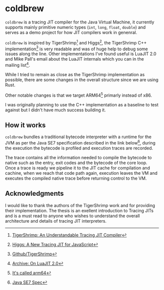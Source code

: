 # coldbrew

`coldbrew` is a tracing JIT compiler for the Java Virtual Machine, it currently
supports mainly primitive numeric types (`int`, `long`, `float`, `double`) and
serves as a demo project for how JIT compilers work in genenral.

`coldbrew` is inspired by TigerShrimp[^1] and Higgs[^2], the TigerShrimp C++
implementation[^3] is very readable and was of huge help to debug some issues
along the line. Other implementations I've found useful is LuaJIT 2.0 and Mike
Pall's email about the LuaJIT internals which you can in the mailing list[^4].

While I tried to remain as close as the TigerShrimp implementation as possible,
there are some changes in the overall structure since we are using Rust.

Other notable changes is that we target ARM64[^5] primarly instead of x86.

I was originally planning to use the C++ implementation as a baseline to test
against but I didn't have much success building it.

## How it works

`coldbrew` bundles a traditional bytecode interpreter with a runtime for the JVM
as per the Java SE7 specification described in the link below[^6], during the
execution the bytecode is profiled and execution traces are recorded.

The trace contains all the information needed to compile the bytecode to native
such as the entry, exit codes and the bytecode of the core loop. Once a trace
is ready we pipeline it to the JIT cache for compilation and cachine, when we
reach that code path again, execution leaves the VM and executes the compiled
native trace before returning control to the VM.

## Acknowledgments

I would like to thank the authors of the TigerShrimp work and for providing
their implementation. The thesis is an exellent introduction to Tracing JITs
and is a must read to anyone who wishes to understand the overall architecture
and details of tracing JIT interpreters.


[^1]: [TigerShrimp: An Understandable Tracing JIT
Compiler](https://odr.chalmers.se/server/api/core/bitstreams/87898837-623a-46f0-bcdc-06d2bf10805d/content)

[^2]: [Higgs: A New Tracing JIT for
JavaScript](https://pointersgonewild.com/2012/12/08/higgs-my-new-tracing-jit-for-javascript/)

[^3]: [Github/TigerShrimp](https://github.com/TigerShrimp/TracingJITCompiler)

[^4]: [Archive: On LuaJIT 2.0](https://gist.github.com/jmpnz/fb8a1f2c9c0e70b4d2b0cc6cb5ddec25)

[^5]: [It's called arm64](https://lore.kernel.org/lkml/CA+55aFxL6uEre-c=JrhPfts=7BGmhb2Js1c2ZGkTH8F=+rEWDg@mail.gmail.com/)

[^6]: [Java SE7 Spec](https://docs.oracle.com/javase/specs/jvms/se7/html/)

